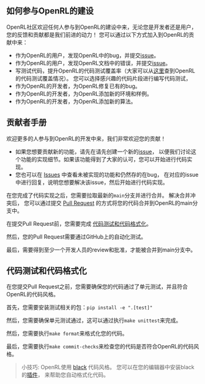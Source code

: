 ## 如何参与OpenRL的建设

OpenRL社区欢迎任何人参与到OpenRL的建设中来，无论您是开发者还是用户，您的反馈和贡献都是我们前进的动力！
您可以通过以下方式加入到OpenRL的贡献中来：

- 作为OpenRL的用户，发现OpenRL中的bug，并提交[issue](https://github.com/OpenRL-Lab/openrl/issues/new/choose)。
- 作为OpenRL的用户，发现OpenRL文档中的错误，并提交[issue](https://github.com/OpenRL-Lab/openrl/issues/new/choose)。
- 写测试代码，提升OpenRL的代码测试覆盖率（大家可以从[这里](https://app.codecov.io/gh/OpenRL-Lab/openrl)查到OpenRL的代码测试覆盖情况）。
 您可以选择感兴趣的代码片段进行编写代码测试，
- 作为OpenRL的开发者，为OpenRL修复已有的bug。
- 作为OpenRL的开发者，为OpenRL添加新的环境和样例。
- 作为OpenRL的开发者，为OpenRL添加新的算法。

## 贡献者手册

欢迎更多的人参与到OpenRL的开发中来，我们非常欢迎您的贡献！

- 如果您想要贡献新的功能，请先在请先创建一个新的[issue](https://github.com/OpenRL-Lab/openrl/issues/new/choose)，
 以便我们讨论这个功能的实现细节。如果该功能得到了大家的认可，您可以开始进行代码实现。
- 您也可以在 [Issues](https://github.com/OpenRL-Lab/openrl/issues) 中查看未被实现的功能和仍然存的在bug，
在对应的issue中进行回复，说明您想要解决该issue，然后开始进行代码实现。

在您完成了代码实现之后，您需要拉取最新的`main`分支并进行合并。
解决合并冲突后，
您可以通过提交 [Pull Request](https://github.com/OpenRL-Lab/openrl/pulls) 
的方式将您的代码合并到OpenRL的main分支中。

在提交Pull Request前，您需要完成 [代码测试和代码格式化](#代码测试和代码格式化)。

然后，您的Pull Request需要通过GitHub上的自动化测试。

最后，需要得到至少一个开发人员的review和批准，才能被合并到main分支中。

## 代码测试和代码格式化

在您提交Pull Request之前，您需要确保您的代码通过了单元测试，并且符合OpenRL的代码风格。

首先，您需要安装测试相关的包：`pip install -e ".[test]"`

然后，您需要确保单元测试通过，这可以通过执行`make unittest`来完成。

然后，您需要执行`make format`来格式化您的代码。

最后，您需要执行`make commit-checks`来检查您的代码是否符合OpenRL的代码风格。

> 小技巧: OpenRL使用 [black](https://github.com/psf/black) 代码风格。
您可以在您的编辑器中安装black的[插件](https://black.readthedocs.io/en/stable/integrations/editors.html)，
来帮助您自动格式化代码。



